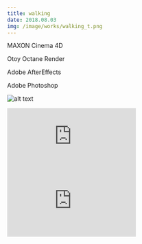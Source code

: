 ```yaml
---
title: walking
date: 2018.08.03
img: /image/works/walking_t.png
---
```

MAXON Cinema 4D

Otoy Octane Render

Adobe AfterEffects

Adobe Photoshop




![alt text](http://drive.google.com/uc?export=view&id=14-aK5ySSfPTanERCepvl7YkDjud31apO)

<iframe class="youtube" src="https://www.youtube.com/embed/wnuP0A4ZiSk" title="YouTube video player" frameborder="0" allow="accelerometer; autoplay; clipboard-write; encrypted-media; gyroscope; picture-in-picture" allowfullscreen></iframe>

<iframe class="gdrive" src="https://drive.google.com/file/d/1ngFa0mkraXLp1kpmyRnUP6cC6tHqpaCk/preview" frameborder="0" allow="accelerometer; autoplay; clipboard-write; encrypted-media; gyroscope; picture-in-picture" allowfullscreen>
</iframe>

